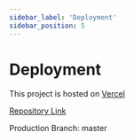 ```yaml
---
sidebar_label: 'Deployment'
sidebar_position: 5
---
```

# Deployment 
This project is hosted on [Vercel](https://vercel.com/docs)

[Repository Link](https://github.com/tamu-datathon-org/galaxy)

Production Branch: master

